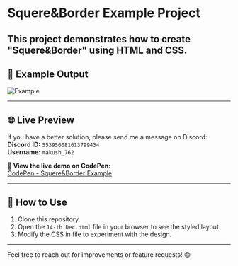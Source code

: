 # Squere&Border Example Project

This project demonstrates how to create "Squere&Border" using HTML and CSS.
---

## 📸 Example Output

![Example](/14-th%20Dec/target_dzX2fWe@2x.png)

---

## 🌐 Live Preview

If you have a better solution, please send me a message on Discord:  
**Discord ID:** `553956081613799434`  
**Username:** `makush_762`

🔗 **View the live demo on CodePen:**  
[CodePen - Squere&Border Example](https://codepen.io/Roman_762_/pen/ByBQmBZ)

---

## 🚀 How to Use

1. Clone this repository.
2. Open the `14-th Dec.html` file in your browser to see the styled layout.
3. Modify the CSS in file to experiment with the design.

---

Feel free to reach out for improvements or feature requests! 😊
